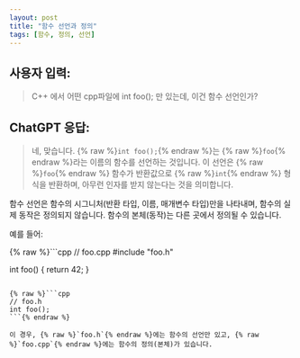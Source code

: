 ```yaml
---
layout: post
title: "함수 선언과 정의"
tags: [함수, 정의, 선언]
---
```


## 사용자 입력:
> C++ 에서 어떤 cpp파일에 int foo(); 만 있는데, 이건 함수 선언인가?

## ChatGPT 응답:
> 네, 맞습니다. {% raw %}`int foo();`{% endraw %}는 {% raw %}`foo`{% endraw %}라는 이름의 함수를 선언하는 것입니다. 이 선언은 {% raw %}`foo`{% endraw %} 함수가 반환값으로 {% raw %}`int`{% endraw %} 형식을 반환하며, 아무런 인자를 받지 않는다는 것을 의미합니다.

함수 선언은 함수의 시그니처(반환 타입, 이름, 매개변수 타입)만을 나타내며, 함수의 실제 동작은 정의되지 않습니다. 함수의 본체(동작)는 다른 곳에서 정의될 수 있습니다. 

예를 들어:

{% raw %}```cpp
// foo.cpp
#include "foo.h"

int foo() {
    return 42;
}
```{% endraw %}

{% raw %}```cpp
// foo.h
int foo();
```{% endraw %}

이 경우, {% raw %}`foo.h`{% endraw %}에는 함수의 선언만 있고, {% raw %}`foo.cpp`{% endraw %}에는 함수의 정의(본체)가 있습니다.

